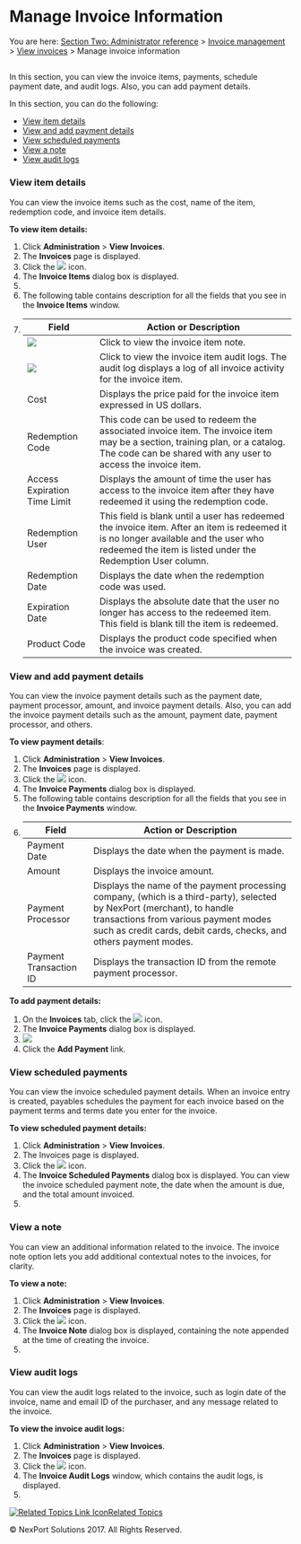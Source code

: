 # Manage Invoice Information

You are here: [Section Two: Administrator reference](https://www.nexportcampus.com/Content/Guides/aweb/Content/Module\_Topics/Administration\_reference.htm) > [Invoice management](https://www.nexportcampus.com/Content/Guides/aweb/Content/Module\_Topics/Invoice\_Management/Invoice\_management.htm) > [View invoices](https://www.nexportcampus.com/Content/Guides/aweb/Content/Module\_Topics/Invoice\_Management/View\_invoices.htm) > Manage invoice information

##

In this section, you can view the invoice items, payments, schedule payment date, and audit logs. Also, you can add payment details.

In this section, you can do the following:

* [View item details](https://www.nexportcampus.com/Content/Guides/aweb/Content/Module\_Topics/Invoice\_Management/Manage\_invoice\_information.htm#View)
* [View and add payment details](https://www.nexportcampus.com/Content/Guides/aweb/Content/Module\_Topics/Invoice\_Management/Manage\_invoice\_information.htm#View2)
* [View scheduled payments](https://www.nexportcampus.com/Content/Guides/aweb/Content/Module\_Topics/Invoice\_Management/Manage\_invoice\_information.htm#View3)
* [View a note](https://www.nexportcampus.com/Content/Guides/aweb/Content/Module\_Topics/Invoice\_Management/Manage\_invoice\_information.htm#View4)
* [View audit logs](https://www.nexportcampus.com/Content/Guides/aweb/Content/Module\_Topics/Invoice\_Management/Manage\_invoice\_information.htm#View5)

&#x20;

### View item details <a href="#view" id="view"></a>

You can view the invoice items such as the cost, name of the item, redemption code, and invoice item details.

&#x20;

**To view item details:**

1. Click **Administration** > **View Invoices**.
2. The **Invoices** page is displayed.
3. Click the ![](https://www.nexportcampus.com/Content/Guides/aweb/Content/Resources/Images/View\_Invoices/Invoice\_Details.png) icon.
4. The **Invoice Items** dialog box is displayed.
5. <img src="https://www.nexportcampus.com/Content/Guides/aweb/Content/Resources/Images/View_Invoices/Invoice_Items_550x105.png" alt="" data-size="original">
6. The following table contains description for all the fields that you see in the **Invoice Items** window.
7. | Field                                                                                                                       | Action or Description                                                                                                                                                                              |
   | --------------------------------------------------------------------------------------------------------------------------- | -------------------------------------------------------------------------------------------------------------------------------------------------------------------------------------------------- |
   | ![](https://www.nexportcampus.com/Content/Guides/aweb/Content/Resources/Images/View\_Invoices/InvoiceItem\_Note\_33x26.png) | Click to view the invoice item note.                                                                                                                                                               |
   | ![](https://www.nexportcampus.com/Content/Guides/aweb/Content/Resources/Images/View\_Invoices/InvoiceItem\_AuditLog.png)    | Click to view the invoice item audit logs. The audit log displays a log of all invoice activity for the invoice item.                                                                              |
   | Cost                                                                                                                        | Displays the price paid for the invoice item expressed in US dollars.                                                                                                                              |
   | Redemption Code                                                                                                             | This code can be used to redeem the associated invoice item. The invoice item may be a section, training plan, or a catalog. The code can be shared with any user to access the invoice item.      |
   | Access Expiration Time Limit                                                                                                | Displays the amount of time the user has access to the invoice item after they have redeemed it using the redemption code.                                                                         |
   | Redemption User                                                                                                             | This field is blank until a user has redeemed the invoice item. After an item is redeemed it is no longer available and the user who redeemed the item is listed under the Redemption User column. |
   | Redemption Date                                                                                                             | Displays the date when the redemption code was used.                                                                                                                                               |
   | Expiration Date                                                                                                             | Displays the absolute date that the user no longer has access to the redeemed item. This field is blank till the item is redeemed.                                                                 |
   | Product Code                                                                                                                | Displays the product code specified when the invoice was created.                                                                                                                                  |

### View and add payment details <a href="#view2" id="view2"></a>

You can view the invoice payment details such as the payment date, payment processor, amount, and invoice payment details. Also, you can add the invoice payment details such as the amount, payment date, payment processor, and others.

&#x20;

**To view payment details**:

1. Click **Administration** > **View Invoices**.
2. The **Invoices** page is displayed.
3. Click the ![](https://www.nexportcampus.com/Content/Guides/aweb/Content/Resources/Images/View\_Invoices/Invoice\_Payments\_28x24.png) icon.
4. The **Invoice Payments** dialog box is displayed.
5. The following table contains description for all the fields that you see in the **Invoice Payments** window.
6. | Field                  | Action or Description                                                                                                                                                                                                                 |
   | ---------------------- | ------------------------------------------------------------------------------------------------------------------------------------------------------------------------------------------------------------------------------------- |
   | Payment Date           | Displays the date when the payment is made.                                                                                                                                                                                           |
   | Amount                 | Displays the invoice amount.                                                                                                                                                                                                          |
   | Payment Processor      | Displays the name of the payment processing company, (which is a third-party), selected by NexPort (merchant), to handle transactions from various payment modes such as credit cards, debit cards, checks, and others payment modes. |
   | Payment Transaction ID | Displays the transaction ID from the remote payment processor.                                                                                                                                                                        |

&#x20;

**To add payment details:**

1. On the **Invoices** tab, click the ![](https://www.nexportcampus.com/Content/Guides/aweb/Content/Resources/Images/View\_Invoices/Invoice\_Payments\_28x24.png) icon.
2. The **Invoice Payments** dialog box is displayed.
3. ![](https://www.nexportcampus.com/Content/Guides/aweb/Content/Resources/Images/View\_Invoices/Invocie\_Paymemts\_Add\_550x169.png)
4. Click the **Add Payment** link.

### View scheduled payments <a href="#view3" id="view3"></a>

You can view the invoice scheduled payment details. When an invoice entry is created, payables schedules the payment for each invoice based on the payment terms and terms date you enter for the invoice.

&#x20;

**To view scheduled payment details:**

1. Click **Administration** > **View Invoices**.
2. The Invoices page is displayed.
3. Click the ![](https://www.nexportcampus.com/Content/Guides/aweb/Content/Resources/Images/View\_Invoices/Invoice\_Schedule\_Paymemts.png) icon.
4. The **Invoice Scheduled Payments** dialog box is displayed. You can view the invoice scheduled payment note, the date when the amount is due, and the total amount invoiced.
5. <img src="https://www.nexportcampus.com/Content/Guides/aweb/Content/Resources/Images/View_Invoices/Invocie_Scheduled_Payment_550x181.png" alt="" data-size="original">

### View a note <a href="#view4" id="view4"></a>

You can view an additional information related to the invoice. The invoice note option lets you add additional contextual notes to the invoices, for clarity.

&#x20;

**To view a note:**

1. Click **Administration** > **View Invoices**.
2. The **Invoices** page is displayed.
3. Click the ![](https://www.nexportcampus.com/Content/Guides/aweb/Content/Resources/Images/View\_Invoices/InvoiceItem\_Note\_33x26.png) icon.
4. The **Invoice Note** dialog box is displayed, containing the note appended at the time of creating the invoice.
5. <img src="https://www.nexportcampus.com/Content/Guides/aweb/Content/Resources/Images/View_Invoices/Invoice_Note.png" alt="" data-size="original">

### View audit logs <a href="#view5" id="view5"></a>

You can view the audit logs related to the invoice, such as login date of the invoice, name and email ID of the purchaser, and any message related to the invoice.

&#x20;

**To view the invoice audit logs:**

1. Click **Administration** > **View Invoices**.
2. The **Invoices** page is displayed.
3. Click the ![](https://www.nexportcampus.com/Content/Guides/aweb/Content/Resources/Images/View\_Invoices/InvoiceItem\_AuditLog.png) icon.
4. The **Invoice Audit Logs** window, which contains the audit logs, is displayed.
5. <img src="https://www.nexportcampus.com/Content/Guides/aweb/Content/Resources/Images/View_Invoices/Invoice_Audit_Logs.png" alt="" data-size="original">

&#x20;

[![Related Topics Link Icon](https://www.nexportcampus.com/Content/Guides/aweb/Skins/Default/Stylesheets/Images/transparent.gif)Related Topics](javascript:void\(0\);)

&#x20;

© NexPort Solutions 2017. All Rights Reserved.

